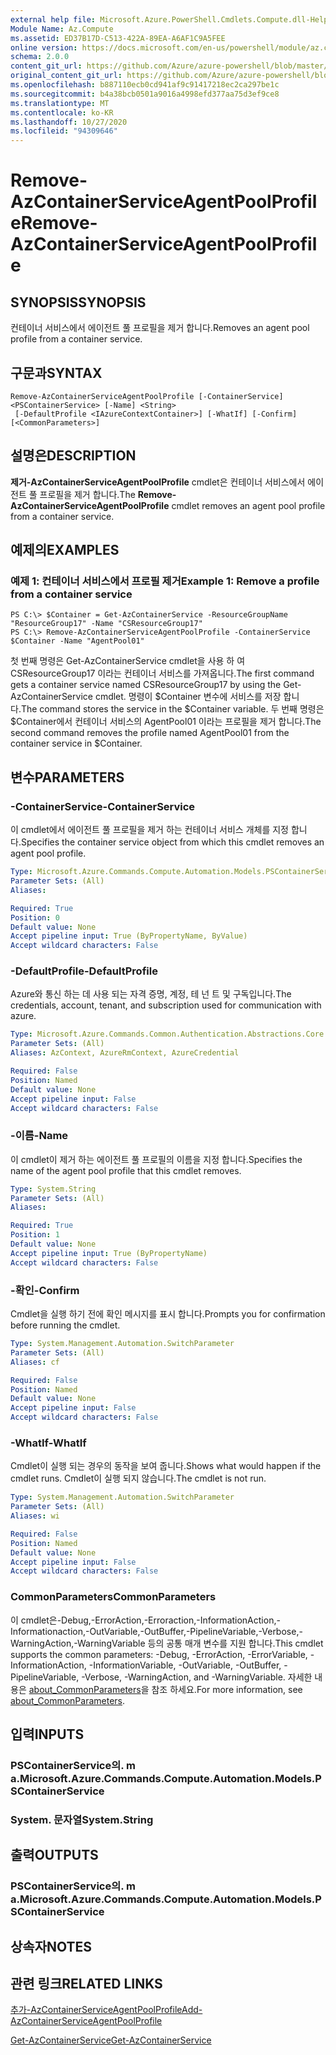 ```yaml
---
external help file: Microsoft.Azure.PowerShell.Cmdlets.Compute.dll-Help.xml
Module Name: Az.Compute
ms.assetid: ED37B17D-C513-422A-89EA-A6AF1C9A5FEE
online version: https://docs.microsoft.com/en-us/powershell/module/az.compute/remove-azcontainerserviceagentpoolprofile
schema: 2.0.0
content_git_url: https://github.com/Azure/azure-powershell/blob/master/src/Compute/Compute/help/Remove-AzContainerServiceAgentPoolProfile.md
original_content_git_url: https://github.com/Azure/azure-powershell/blob/master/src/Compute/Compute/help/Remove-AzContainerServiceAgentPoolProfile.md
ms.openlocfilehash: b887110ecb0cd941af9c91417218ec2ca297be1c
ms.sourcegitcommit: b4a38bcb0501a9016a4998efd377aa75d3ef9ce8
ms.translationtype: MT
ms.contentlocale: ko-KR
ms.lasthandoff: 10/27/2020
ms.locfileid: "94309646"
---
```

# <span data-ttu-id="b5dd2-101">Remove-AzContainerServiceAgentPoolProfile</span><span class="sxs-lookup"><span data-stu-id="b5dd2-101">Remove-AzContainerServiceAgentPoolProfile</span></span>

## <span data-ttu-id="b5dd2-102">SYNOPSIS</span><span class="sxs-lookup"><span data-stu-id="b5dd2-102">SYNOPSIS</span></span>
<span data-ttu-id="b5dd2-103">컨테이너 서비스에서 에이전트 풀 프로필을 제거 합니다.</span><span class="sxs-lookup"><span data-stu-id="b5dd2-103">Removes an agent pool profile from a container service.</span></span>

## <span data-ttu-id="b5dd2-104">구문과</span><span class="sxs-lookup"><span data-stu-id="b5dd2-104">SYNTAX</span></span>

```
Remove-AzContainerServiceAgentPoolProfile [-ContainerService] <PSContainerService> [-Name] <String>
 [-DefaultProfile <IAzureContextContainer>] [-WhatIf] [-Confirm] [<CommonParameters>]
```

## <span data-ttu-id="b5dd2-105">설명은</span><span class="sxs-lookup"><span data-stu-id="b5dd2-105">DESCRIPTION</span></span>
<span data-ttu-id="b5dd2-106">**제거-AzContainerServiceAgentPoolProfile** cmdlet은 컨테이너 서비스에서 에이전트 풀 프로필을 제거 합니다.</span><span class="sxs-lookup"><span data-stu-id="b5dd2-106">The **Remove-AzContainerServiceAgentPoolProfile** cmdlet removes an agent pool profile from a container service.</span></span>

## <span data-ttu-id="b5dd2-107">예제의</span><span class="sxs-lookup"><span data-stu-id="b5dd2-107">EXAMPLES</span></span>

### <span data-ttu-id="b5dd2-108">예제 1: 컨테이너 서비스에서 프로필 제거</span><span class="sxs-lookup"><span data-stu-id="b5dd2-108">Example 1: Remove a profile from a container service</span></span>
```
PS C:\> $Container = Get-AzContainerService -ResourceGroupName "ResourceGroup17" -Name "CSResourceGroup17" 
PS C:\> Remove-AzContainerServiceAgentPoolProfile -ContainerService $Container -Name "AgentPool01"
```

<span data-ttu-id="b5dd2-109">첫 번째 명령은 Get-AzContainerService cmdlet을 사용 하 여 CSResourceGroup17 이라는 컨테이너 서비스를 가져옵니다.</span><span class="sxs-lookup"><span data-stu-id="b5dd2-109">The first command gets a container service named CSResourceGroup17 by using the Get-AzContainerService cmdlet.</span></span>
<span data-ttu-id="b5dd2-110">명령이 $Container 변수에 서비스를 저장 합니다.</span><span class="sxs-lookup"><span data-stu-id="b5dd2-110">The command stores the service in the $Container variable.</span></span>
<span data-ttu-id="b5dd2-111">두 번째 명령은 $Container에서 컨테이너 서비스의 AgentPool01 이라는 프로필을 제거 합니다.</span><span class="sxs-lookup"><span data-stu-id="b5dd2-111">The second command removes the profile named AgentPool01 from the container service in $Container.</span></span>

## <span data-ttu-id="b5dd2-112">변수</span><span class="sxs-lookup"><span data-stu-id="b5dd2-112">PARAMETERS</span></span>

### <span data-ttu-id="b5dd2-113">-ContainerService</span><span class="sxs-lookup"><span data-stu-id="b5dd2-113">-ContainerService</span></span>
<span data-ttu-id="b5dd2-114">이 cmdlet에서 에이전트 풀 프로필을 제거 하는 컨테이너 서비스 개체를 지정 합니다.</span><span class="sxs-lookup"><span data-stu-id="b5dd2-114">Specifies the container service object from which this cmdlet removes an agent pool profile.</span></span>

```yaml
Type: Microsoft.Azure.Commands.Compute.Automation.Models.PSContainerService
Parameter Sets: (All)
Aliases:

Required: True
Position: 0
Default value: None
Accept pipeline input: True (ByPropertyName, ByValue)
Accept wildcard characters: False
```

### <span data-ttu-id="b5dd2-115">-DefaultProfile</span><span class="sxs-lookup"><span data-stu-id="b5dd2-115">-DefaultProfile</span></span>
<span data-ttu-id="b5dd2-116">Azure와 통신 하는 데 사용 되는 자격 증명, 계정, 테 넌 트 및 구독입니다.</span><span class="sxs-lookup"><span data-stu-id="b5dd2-116">The credentials, account, tenant, and subscription used for communication with azure.</span></span>

```yaml
Type: Microsoft.Azure.Commands.Common.Authentication.Abstractions.Core.IAzureContextContainer
Parameter Sets: (All)
Aliases: AzContext, AzureRmContext, AzureCredential

Required: False
Position: Named
Default value: None
Accept pipeline input: False
Accept wildcard characters: False
```

### <span data-ttu-id="b5dd2-117">-이름</span><span class="sxs-lookup"><span data-stu-id="b5dd2-117">-Name</span></span>
<span data-ttu-id="b5dd2-118">이 cmdlet이 제거 하는 에이전트 풀 프로필의 이름을 지정 합니다.</span><span class="sxs-lookup"><span data-stu-id="b5dd2-118">Specifies the name of the agent pool profile that this cmdlet removes.</span></span>

```yaml
Type: System.String
Parameter Sets: (All)
Aliases:

Required: True
Position: 1
Default value: None
Accept pipeline input: True (ByPropertyName)
Accept wildcard characters: False
```

### <span data-ttu-id="b5dd2-119">-확인</span><span class="sxs-lookup"><span data-stu-id="b5dd2-119">-Confirm</span></span>
<span data-ttu-id="b5dd2-120">Cmdlet을 실행 하기 전에 확인 메시지를 표시 합니다.</span><span class="sxs-lookup"><span data-stu-id="b5dd2-120">Prompts you for confirmation before running the cmdlet.</span></span>

```yaml
Type: System.Management.Automation.SwitchParameter
Parameter Sets: (All)
Aliases: cf

Required: False
Position: Named
Default value: None
Accept pipeline input: False
Accept wildcard characters: False
```

### <span data-ttu-id="b5dd2-121">-WhatIf</span><span class="sxs-lookup"><span data-stu-id="b5dd2-121">-WhatIf</span></span>
<span data-ttu-id="b5dd2-122">Cmdlet이 실행 되는 경우의 동작을 보여 줍니다.</span><span class="sxs-lookup"><span data-stu-id="b5dd2-122">Shows what would happen if the cmdlet runs.</span></span> <span data-ttu-id="b5dd2-123">Cmdlet이 실행 되지 않습니다.</span><span class="sxs-lookup"><span data-stu-id="b5dd2-123">The cmdlet is not run.</span></span>

```yaml
Type: System.Management.Automation.SwitchParameter
Parameter Sets: (All)
Aliases: wi

Required: False
Position: Named
Default value: None
Accept pipeline input: False
Accept wildcard characters: False
```

### <span data-ttu-id="b5dd2-124">CommonParameters</span><span class="sxs-lookup"><span data-stu-id="b5dd2-124">CommonParameters</span></span>
<span data-ttu-id="b5dd2-125">이 cmdlet은-Debug,-ErrorAction,-Erroraction,-InformationAction,-Informationaction,-OutVariable,-OutBuffer,-PipelineVariable,-Verbose,-WarningAction,-WarningVariable 등의 공통 매개 변수를 지원 합니다.</span><span class="sxs-lookup"><span data-stu-id="b5dd2-125">This cmdlet supports the common parameters: -Debug, -ErrorAction, -ErrorVariable, -InformationAction, -InformationVariable, -OutVariable, -OutBuffer, -PipelineVariable, -Verbose, -WarningAction, and -WarningVariable.</span></span> <span data-ttu-id="b5dd2-126">자세한 내용은 [about_CommonParameters](http://go.microsoft.com/fwlink/?LinkID=113216)을 참조 하세요.</span><span class="sxs-lookup"><span data-stu-id="b5dd2-126">For more information, see [about_CommonParameters](http://go.microsoft.com/fwlink/?LinkID=113216).</span></span>

## <span data-ttu-id="b5dd2-127">입력</span><span class="sxs-lookup"><span data-stu-id="b5dd2-127">INPUTS</span></span>

### <span data-ttu-id="b5dd2-128">PSContainerService의. m a.</span><span class="sxs-lookup"><span data-stu-id="b5dd2-128">Microsoft.Azure.Commands.Compute.Automation.Models.PSContainerService</span></span>

### <span data-ttu-id="b5dd2-129">System. 문자열</span><span class="sxs-lookup"><span data-stu-id="b5dd2-129">System.String</span></span>

## <span data-ttu-id="b5dd2-130">출력</span><span class="sxs-lookup"><span data-stu-id="b5dd2-130">OUTPUTS</span></span>

### <span data-ttu-id="b5dd2-131">PSContainerService의. m a.</span><span class="sxs-lookup"><span data-stu-id="b5dd2-131">Microsoft.Azure.Commands.Compute.Automation.Models.PSContainerService</span></span>

## <span data-ttu-id="b5dd2-132">상속자</span><span class="sxs-lookup"><span data-stu-id="b5dd2-132">NOTES</span></span>

## <span data-ttu-id="b5dd2-133">관련 링크</span><span class="sxs-lookup"><span data-stu-id="b5dd2-133">RELATED LINKS</span></span>

[<span data-ttu-id="b5dd2-134">추가-AzContainerServiceAgentPoolProfile</span><span class="sxs-lookup"><span data-stu-id="b5dd2-134">Add-AzContainerServiceAgentPoolProfile</span></span>](./Add-AzContainerServiceAgentPoolProfile.md)

[<span data-ttu-id="b5dd2-135">Get-AzContainerService</span><span class="sxs-lookup"><span data-stu-id="b5dd2-135">Get-AzContainerService</span></span>](./Get-AzContainerService.md)


